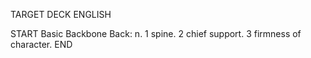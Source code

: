 TARGET DECK
ENGLISH

START
Basic
Backbone
Back: n. 1 spine. 2 chief support. 3 firmness of character.
END
